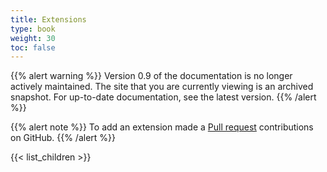 ```yaml
---
title: Extensions
type: book
weight: 30
toc: false
---
```

{{% alert warning %}}
Version 0.9 of the documentation is no longer actively maintained. The site that you are currently viewing is an archived snapshot. For up-to-date documentation, see the latest version.
{{% /alert %}}

{{% alert note %}} To add an extension made a [Pull request](https://github.com/eclipse/keyple-website/pulls) contributions on GitHub. {{% /alert %}} 

{{< list_children >}}